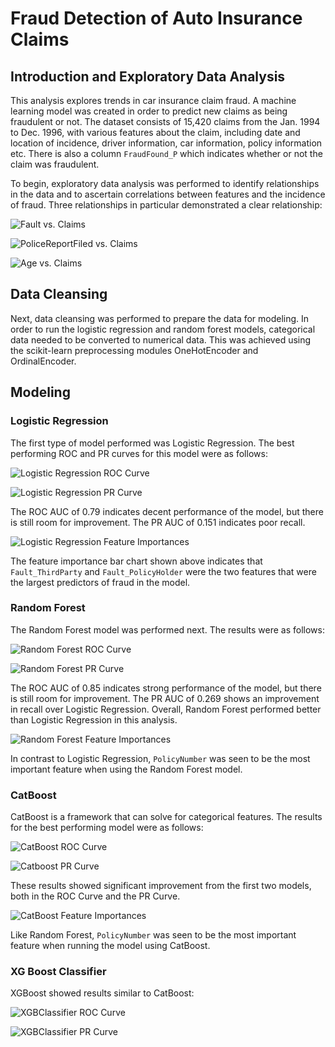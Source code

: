 # Fraud Detection of Auto Insurance Claims

## Introduction and Exploratory Data Analysis
This analysis explores trends in car insurance claim fraud. A machine learning model was created in order to predict new claims as being fraudulent or not. The dataset consists of 15,420 claims from the Jan. 1994 to Dec. 1996, with various features about the claim, including date and location of incidence, driver information, car information, policy information etc. There is also a column `FraudFound_P` which indicates whether or not the claim was fraudulent. 

To begin, exploratory data analysis was performed to identify relationships in the data and to ascertain correlations between features and the incidence of fraud. Three relationships in particular demonstrated a clear relationship:

![Fault vs. Claims](image-1.png)

![PoliceReportFiled vs. Claims](image-2.png)

![Age vs. Claims](image.png)

## Data Cleansing

Next, data cleansing was performed to prepare the data for modeling. In order to run the logistic regression and random forest models, categorical data needed to be converted to numerical data. This was achieved using the scikit-learn preprocessing modules OneHotEncoder and OrdinalEncoder. 

## Modeling

### Logistic Regression

The first type of model performed was Logistic Regression. The best performing ROC and PR curves for this model were as follows:

![Logistic Regression ROC Curve]((image-12.png))

![Logistic Regression PR Curve](image-13.png)

The ROC AUC of 0.79 indicates decent performance of the model, but there is still room for improvement. The PR AUC of 0.151 indicates poor recall.

![Logistic Regression Feature Importances](image-5.png)

The feature importance bar chart shown above indicates that `Fault_ThirdParty` and `Fault_PolicyHolder` were the two features that were the largest predictors of fraud in the model.

### Random Forest

The Random Forest model was performed next. The results were as follows:

![Random Forest ROC Curve](image-14.png)

![Random Forest PR Curve](image-15.png)

The ROC AUC of 0.85 indicates strong performance of the model, but there is still room for improvement. The PR AUC of 0.269 shows an improvement in recall over Logistic Regression. Overall, Random Forest performed better than Logistic Regression in this analysis.

![Random Forest Feature Importances](image-16.png)

In contrast to Logistic Regression, `PolicyNumber` was seen to be the most important feature when using the Random Forest model.

### CatBoost

CatBoost is a framework that can solve for categorical features. The results for the best performing model were as follows: 

![CatBoost ROC Curve](image-17.png)

![Catboost PR Curve](image-18.png)

These results showed significant improvement from the first two models, both in the ROC Curve and the PR Curve.

![CatBoost Feature Importances](image-19.png)

Like Random Forest, `PolicyNumber` was seen to be the most important feature when running the model using CatBoost. 

### XG Boost Classifier

XGBoost showed results similar to CatBoost:

![XGBClassifier ROC Curve](image-20.png)

![XGBClassifier PR Curve](image-21.png)
